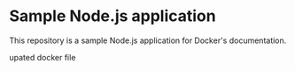 # Sample Node.js application

This repository is a sample Node.js application for Docker's documentation.

upated docker file
